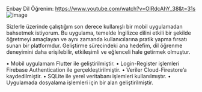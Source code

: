 Enbay Dil Öğrenim: https://www.youtube.com/watch?v=OlRdcAhY_38&t=31s
![image](https://github.com/enbayy/Enbay_Dil_Ogrenim/assets/103318928/611ba366-8b12-4fff-82ff-eefe7d617f9a)

Sizlerle üzerinde çalıştığım son derece kullanışlı bir mobil uygulamadan bahsetmek istiyorum. Bu uygulama, temelde İngilizce dilini etkili bir şekilde öğretmeyi amaçlayan ve aynı zamanda kullanıcılarına pratik yapma fırsatı sunan bir platformdur. Geliştirme sürecindeki ana hedefim, dil öğrenme deneyimini daha erişilebilir, etkileşimli ve eğlenceli hale getirmek olmuştur.

• Mobil uygulamam Flutter ile geliştirilmiştir.
• Login-Register işlemleri Firebase Authentication ile gerçekleştirilmiştir.
• Veriler Cloud-Firestore’a kaydedilmiştir.
• SQLite ile yerel veritabanı işlemleri kullanılmıştır.
• Uygulamada dosyalama işlemleri için bir alan geliştirilmiştir.
